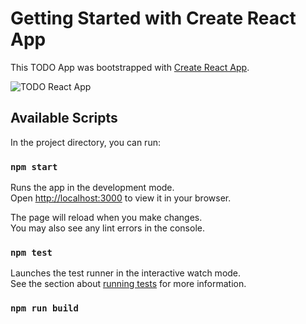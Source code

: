 # Getting Started with Create React App

This TODO App was bootstrapped with [Create React App](https://github.com/facebook/create-react-app).

![TODO React App](https://i.ibb.co/Hgcymx0/Screen-Shot-2022-02-13-at-22-19-17.png)

## Available Scripts

In the project directory, you can run:

### `npm start`

Runs the app in the development mode.\
Open [http://localhost:3000](http://localhost:3000) to view it in your browser.

The page will reload when you make changes.\
You may also see any lint errors in the console.

### `npm test`

Launches the test runner in the interactive watch mode.\
See the section about [running tests](https://facebook.github.io/create-react-app/docs/running-tests) for more information.

### `npm run build`
